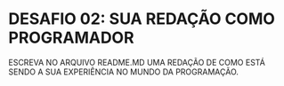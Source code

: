 # DESAFIO 02: SUA REDAÇÃO COMO PROGRAMADOR
ESCREVA NO ARQUIVO README.MD UMA REDAÇÃO DE COMO ESTÁ SENDO A SUA EXPERIÊNCIA NO MUNDO DA PROGRAMAÇÃO.
